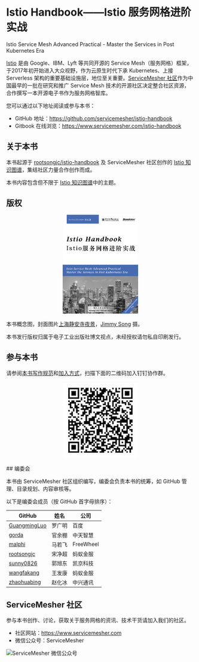 # Istio Handbook——Istio 服务网格进阶实战

Istio Service Mesh Advanced Practical - Master the Services in Post Kubernetes Era

[Istio](https://istio.io/zh) 是由 Google、IBM、Lyft 等共同开源的 Service Mesh（服务网格）框架，于2017年初开始进入大众视野，作为云原生时代下承 Kubernetes、上接 Serverless 架构的重要基础设施层，地位至关重要。[ServiceMesher 社区](https://www.servicemesher.com)作为中国最早的一批在研究和推广 Service Mesh 技术的开源社区决定整合社区资源，合作撰写一本开源电子书作为服务网格智库。

您可以通过以下地址阅读或参与本书：

- GitHub 地址：<https://github.com/servicemesher/istio-handbook>
- Gitbook 在线浏览：<https://www.servicemesher.com/istio-handbook>

## 关于本书

本书起源于 [rootsongjc/istio-handbook](https://github.com/rootsongjc/istio-handbook) 及 ServiceMesher 社区创作的 [Istio 知识图谱](https://github.com/servicemesher/istio-knowledge-map)，集结社区力量合作创作而成。

本书内容包含但不限于 [Istio 知识图谱](https://github.com/servicemesher/istio-knowledge-map)中的主题。

## 版权

<p align="center">
  <a href="http://www.servicemesher.com/istio-handbook">
    <img src="cover.jpg" width="40%" alt="Istio handbook - Istio 服务网格进阶实战" />
  </a>
</p>

本书概念图，封面图片[上海静安寺夜景](https://jimmysongio.tuchong.com/24318231/)，[Jimmy Song](https://jimmysong.io) 摄。

本书发行版权归属于电子工业出版社博文视点，未经授权请勿私自印刷发行。

## 参与本书

请参阅[本书写作规范](CODE_OF_CONDUCT.md)和[加入方式](https://github.com/servicemesher/istio-handbook/issues/42)，扫描下面的二维码加入钉钉协作群。

<p align="center">
    <img src="images/istio-handbook-team.jpg" alt="钉钉群二维码" />
  </a>
</p>
## 编委会

本书由 ServiceMesher 社区组织编写，编委会负责本书的统筹，如 GitHub 管理、目录规划、内容审核等。

以下是编委会成员（按 GitHub 首字母排序）：

| GitHub                                          | 姓名   | 公司      |
| ----------------------------------------------- | ------ | --------- |
| [GuangmingLuo](https://github.com/GuangmingLuo) | 罗广明 | 百度      |
| [gorda](https://github.com/gorda)               | 官余棚 | 中天智慧  |
| [malphi](https://github.com/malphi)             | 马若飞 | FreeWheel |
| [rootsongjc](https://github.com/rootsongjc)     | 宋净超 | 蚂蚁金服  |
|  [sunny0826](https://github.com/sunny0826)      |郭旭东 | 凯京科技 |
| [wangfakang](https://github.com/wangfakang)     | 王发康 | 蚂蚁金服  |
| [zhaohuabing](https://github.com/zhaohuabing)   | 赵化冰 | 中兴通讯  |

## ServiceMesher 社区

参与本书创作、讨论，获取关于服务网格的资讯、技术干货请加入我们的社区。

- 社区网站：https://www.servicemesher.com
- 微信公众号：ServiceMesher

![ServiceMesher 微信公众号](https://jimmysong.io/istio-handbook/images/006tNc79ly1fz6cq93dwmj31jt0beq9s.jpg)